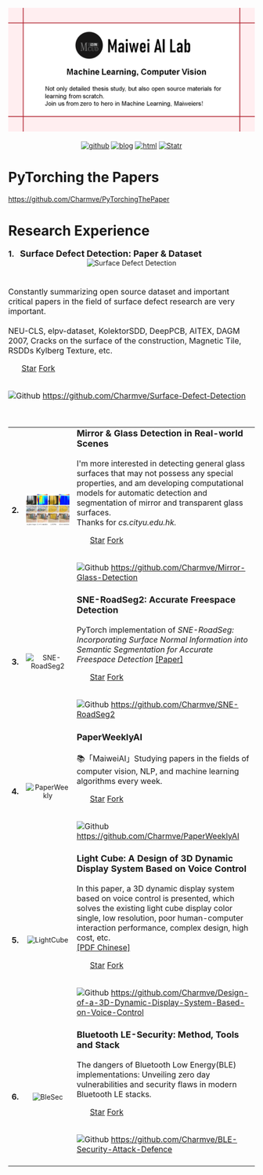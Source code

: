 

<p align="center">
  <img src="img/MaiweiAI-logo.jpg" alt="MaiweiAI-logo" width="640px"/><br><br>
  <a href="https://github.com/MaiweiAI"><img src="https://img.shields.io/badge/Github-Maiwei%20AI%20Lab-blue" alt="github"></a>
  <a href="https://charmve.blog.csdn.net" target="_blank"><img src="https://img.shields.io/badge/Blog-Charmve-blue" alt="blog"></a>
  <a href="https://github.com/Charmve" target="_blank"><img src="https://www.geekxh.com/trending.svg?label=html" alt="html"></a>
  <a href="https://github.com/haizlin/fe-interview/stargazers"><img src="https://img.shields.io/github/stars/geekxh/hello-algorithm.svg" alt="Statr"></a>
</p>


# PyTorching the Papers
https://github.com/Charmve/PyTorchingThePaper

# Research Experience


<table>
<tr>   
	<font size="3"><b>1.</b></font>&nbsp;&nbsp;
	<font size="4">
                    <b>   Surface Defect Detection: Paper & Dataset</b>
	</font>
	<center><img width="260" src="https://github.com/Charmve/Surface-Defect-Detection/raw/master/metal_surface.png" alt="Surface Defect Detection"></center>	    
	<font size="3">
	<br>
	<br>Constantly summarizing open source dataset and important critical papers in the field of surface defect research are very important.
	<br><br> NEU-CLS, elpv-dataset, KolektorSDD, DeepPCB, AITEX, DAGM 2007, Cracks on the surface of the construction, Magnetic Tile, RSDDs Kylberg Texture, etc.
        <ul class="list-inline">
        <a class="github-button"
              href="https://github.com/Charmve/Surface-Defect-Detection"
              data-icon="octicon-star" data-show-count="true"
              aria-label="Star Charmve/Surface-Defect-Detection on GitHub">Star</a>
         <a class="github-button"
              href="https://github.com/Charmve/Surface-Defect-Detection/fork"
              data-icon="octicon-repo-forked" data-show-count="true"
              aria-label="Fork Charmve/Surface-Defect-Detection on GitHub">Fork</a>
         </ul>
	 <br><img src="https://img.icons8.com/material-sharp/24/000000/github.png" alt="Github" width="22px"/>
		<a href="https://github.com/Charmve/Surface-Defect-Detection" target="_blank">https://github.com/Charmve/Surface-Defect-Detection</a>
	 <br><br>
</tr>
<tr>   
	<td><font size="3"><b>2.</b></font></td>&nbsp;&nbsp;
	<td><center><img width="260" src="https://github.com/Charmve/Mirror-Glass-Detection/raw/master/MirrorGlassDetection_files/image002.jpg" alt="GlassDetection"></center></td>
	<td>
		<font size="4">
			<b>  Mirror & Glass Detection in Real-world Scenes </b>
		</font>	    
		<font size="3">
		<br>
			<br>   I'm more interested in detecting general glass surfaces that may not possess any special properties, 
			and am developing computational models for automatic detection and segmentation of mirror and transparent glass surfaces.
		<br>
			Thanks for <i>cs.cityu.edu.hk.</i>
		<br>
		<ul class="list-inline">
                     <a class="github-button"
                         href="https://github.com/Charmve/Mirror-Glass-Detection"
                         data-icon="octicon-star" data-show-count="true"
                         aria-label="Star Charmve/Mirror-Glass-Detection on GitHub">Star</a>
                     <a class="github-button"
                         href="https://github.com/Charmve/Mirror-Glass-Detection/fork"
                         data-icon="octicon-repo-forked" data-show-count="true"
                         aria-label="Fork Charmve/Mirror-Glass-Detection on GitHub">Fork</a>
                </ul>
		<br><img src="https://img.icons8.com/material-sharp/24/000000/github.png" alt="Github" width="22px"/>
			<a href="https://github.com/Charmve/Mirror-Glass-Detection" target="_blank">https://github.com/Charmve/Mirror-Glass-Detection</a>
		<br><br>
		</font>
	</td>
</tr>
<tr>   
	<td><font size="3"><b>3.</b></font></td>&nbsp;&nbsp;
	<td><center><img width="260" src="https://github.com/Charmve/SNE-RoadSeg2/raw/master/doc/kitti.gif" alt="SNE-RoadSeg2"></center></td>
	<td>
		<font size="4">
		    <b>   SNE-RoadSeg2: Accurate Freespace Detection</b>
		</font>	    
		<font size="3">
		    <br>
		    <br>   PyTorch implementation of <i>SNE-RoadSeg: Incorporating Surface Normal Information into Semantic Segmentation for Accurate Freespace Detection</i> <a href="http://www.ecva.net/papers/eccv_2020/papers_ECCV/papers/123750341.pdf" target="_blank">[Paper]</a>
		<br>
                <ul class="list-inline">
                    <a class="github-button"
                        href="https://github.com/Charmve/SNE-RoadSeg2"
                        data-icon="octicon-star" data-show-count="true"
                        aria-label="Star Charmve/SNE-RoadSeg2 on GitHub">Star</a>
                    <a class="github-button"
                        href="https://github.com/Charmve/SNE-RoadSeg2/fork"
                        data-icon="octicon-repo-forked" data-show-count="true"
                        aria-label="Fork Charmve/SNE-RoadSeg2 on GitHub">Fork</a>
                </ul>
		<br><img src="https://img.icons8.com/material-sharp/24/000000/github.png" alt="Github" width="22px"/>
			<a href="https://github.com/Charmve/SNE-RoadSeg2" target="_blank">https://github.com/Charmve/SNE-RoadSeg2</a>
		<br><br>
		</font>
	</td>
</tr>
<tr>   
	<td><font size="3"><b>4.</b></font></td>&nbsp;&nbsp;
	<td><center><img width="260" src="https://github.com/ChromeWei/PaperWeeklyAI/raw/master/Menu-MaiweiAI.jpg" alt="PaperWeekly"></center></td>
	<td>
		<font size="4">
			<b>   PaperWeeklyAI</b>
		</font>	    
		<font size="3">
		<br>
		    <br>   📚「MaiweiAI」Studying papers in the fields of computer vision, NLP, and machine learning algorithms every week.
		    <br>
                    <ul class="list-inline">
                        <a class="github-button"
                            href="https://github.com/Charmve/PaperWeeklyAI"
                            data-icon="octicon-star" data-show-count="true"
                            aria-label="Star Charmve/PaperWeeklyAI on GitHub">Star</a>
                        <a class="github-button"
                            href="https://github.com/Charmve/PaperWeeklyAI/fork"
                            data-icon="octicon-repo-forked" data-show-count="true"
                            aria-label="Fork Charmve/PaperWeeklyAI on GitHub">Fork</a>
                    </ul>
		    <br><img src="https://img.icons8.com/material-sharp/24/000000/github.png" alt="Github" width="22px"/>
			<a href="https://github.com/Charmve/PaperWeeklyAI" target="_blank">https://github.com/Charmve/PaperWeeklyAI</a>
		    <br><br>
		</font>
	</td>
</tr>
<tr>   
	<td><font size="3"><b>5.</b></font></td>&nbsp;&nbsp;
	<td><center><img width="260" src="https://img-blog.csdnimg.cn/20200706154355286.png" alt="LightCube"></center></td>
	<td>
		<font size="4">
			<b>   Light Cube: A Design of 3D Dynamic Display System Based on Voice Control</b>
		</font>	    
		<font size="3">
		<br>
		<br>   In this paper, a 3D dynamic display system based on voice control is presented, which solves the existing light cube display color single, low resolution, poor human-computer interaction performance, complex design, high cost, etc.
		<br><a href="https://github.com/Charmve/Design-of-a-3D-Dynamic-Display-System-Based-on-Voice-Control/blob/master/02_Design%20Report/%E3%80%8A%E5%9F%BA%E4%BA%8EFPGA%E7%9A%84%E6%99%BA%E8%83%BD%E8%AF%AD%E9%9F%B33D%E5%8A%A8%E6%80%81%E6%98%BE%E7%A4%BA%E7%B3%BB%E7%BB%9F%C2%B7%E8%AE%BE%E8%AE%A1%E6%8A%A5%E5%91%8A%E3%80%8B.pdf" target="_blank">[PDF Chinese]</a>
		<br>
                <ul class="list-inline">
                    <a class="github-button"
                        href="https://github.com/Charmve/Design-of-a-3D-Dynamic-Display-System-Based-on-Voice-Control"
                        data-icon="octicon-star" data-show-count="true"
                        aria-label="Star Charmve/Design-of-a-3D-Dynamic-Display-System-Based-on-Voice-Control on GitHub">Star</a>
                    <a class="github-button"
                        href="https://github.com/Charmve/Design-of-a-3D-Dynamic-Display-System-Based-on-Voice-Control/fork"
                        data-icon="octicon-repo-forked" data-show-count="true"
                        aria-label="Fork Charmve/Design-of-a-3D-Dynamic-Display-System-Based-on-Voice-Control on GitHub">Fork</a>
                </ul>
		<br><img src="https://img.icons8.com/material-sharp/24/000000/github.png" alt="Github" width="22px"/>
			<a href="https://github.com/Charmve/Design-of-a-3D-Dynamic-Display-System-Based-on-Voice-Control" target="_blank">https://github.com/Charmve/Design-of-a-3D-Dynamic-Display-System-Based-on-Voice-Control</a>
		<br><br>
		</font>
	</td>
</tr>
<tr>   
	<td><font size="3"><b>6.</b></font></td>&nbsp;&nbsp;
	<td><center><img width="260" src="https://github.com/Charmve/BLE-Security-Attack-Defence/blob/master/profile.jpg" alt="BleSec"></center></td>
	<td>
		<font size="4">
		    <b>   Bluetooth LE-Security: Method, Tools and Stack</b>
		</font>	    
		<font size="3">
		<br>
		    <br>
		       The dangers of Bluetooth Low Energy(BLE) implementations: Unveiling zero day vulnerabilities and security flaws in modern Bluetooth LE stacks.
		    <br>
                    <ul class="list-inline">
                        <a class="github-button"
                            href="https://github.com/Charmve/BLE-Security-Attack-Defence"
                            data-icon="octicon-star" data-show-count="true"
                            aria-label="Star Charmve/BLE-Security-Attack-Defence on GitHub">Star</a>
                        <a class="github-button"
                            href="https://github.com/Charmve/BLE-Security-Attack-Defence/fork"
                            data-icon="octicon-repo-forked" data-show-count="true"
                            aria-label="Fork Charmve/BLE-Security-Attack-Defence on GitHub">Fork</a>
                    </ul>
		    <br><img src="https://img.icons8.com/material-sharp/24/000000/github.png" alt="Github" width="22px"/>
			<a href="https://github.com/Charmve/BLE-Security-Attack-Defence" target="_blank">https://github.com/Charmve/BLE-Security-Attack-Defence</a>
		    <br><br>
		</font>
	</td>
</tr>
</table>
<br>
